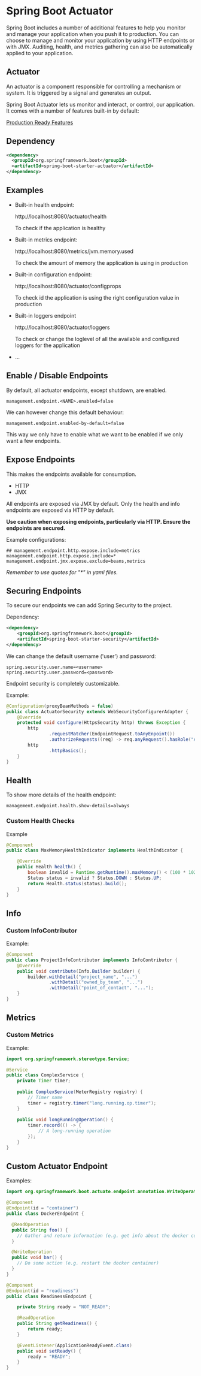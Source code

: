 # Spring Boot Actuator

Spring Boot includes a number of additional features to help you monitor and manage your application
when you push it to production. You can choose to manage and monitor your application by using
HTTP endpoints or with JMX. Auditing, health, and metrics gathering can also be automatically
applied to your application.

## Actuator

An actuator is a component responsible for controlling a mechanism or system.
It is triggered by a signal and generates an output.

Spring Boot Actuator lets us monitor and interact, or control, our application.
It comes with a number of features built-in by default:

[Production Ready Features](https://docs.spring.io/spring-boot/docs/current/reference/html/actuator.html#actuator.endpoints)

## Dependency

```xml
<dependency>
  <groupId>org.springframework.boot</groupId>
  <artifactId>spring-boot-starter-actuator</artifactId>
</dependency>
```

## Examples

- Built-in health endpoint:

  http://localhost:8080/actuator/health

  To check if the application is healthy

- Built-in metrics endpoint:

  http://localhost:8080/metrics/jvm.memory.used

  To check the amount of memory the application is using in production

- Built-in configuration endpoint:

  http://localhost:8080/actuator/configprops

  To check id the application is using the right configuration value in production

- Built-in loggers endpoint

  http://localhost:8080/actuator/loggers

  To check or change the loglevel of all the available and configured loggers for the application

- ...

## Enable / Disable Endpoints

By default, all actuator endpoints, except shutdown, are enabled.

```properties
management.endpoint.<NAME>.enabled=false
```

We can however change this default behaviour:

```properties
management.endpoint.enabled-by-default=false
```

This way we only have to enable what we want to be enabled if we only want a few endpoints.

## Expose Endpoints

This makes the endpoints available for consumption.
- HTTP
- JMX

All endpoints are exposed via JMX by default.
Only the health and info endpoints are exposed via HTTP by default.

**Use caution when exposing endpoints, particularly via HTTP. Ensure the endpoints are secured.**

Example configurations:
```properties
## management.endpoint.http.expose.include=metrics
management.endpoint.http.expose.include=*
management.endpoint.jmx.expose.exclude=beans,metrics
```

*Remember to use quotes for "&ast;" in yaml files.*

## Securing Endpoints

To secure our endpoints we can add Spring Security to the project.

Dependency:
```xml
<dependency>
    <groupId>org.springframework.boot</groupId>
    <artifactId>spring-boot-starter-security</artifactId>
</dependency>
```

We can change the default username ('user') and password:
```properties
spring.security.user.name=<username>
spring.security.user.password=<password>
```

Endpoint security is completely customizable.

Example:
```java
@Configuration(proxyBeanMethods = false)
public class ActuatorSecurity extends WebSecurityConfigurerAdapter {
    @Override
    protected void configure(HttpsSecurity http) throws Exception {
        http
                .requestMatcher(EndpointRequest.toAnyEnpoint())
                .authorizeRequests((req) -> req.anyRequest().hasRole("ADMIN"));
        http
                .httpBasics();
    }
}
```

## Health

To show more details of the health endpoint:

```properties
management.endpoint.health.show-details=always
```

### Custom Health Checks

Example
```java
@Component
public class MaxMemoryHealthIndicator implements HealthIndicator {

    @Override
    public Health health() {
        boolean invalid = Runtime.getRuntime().maxMemory() < (100 * 1024 * 1024);
        Status status = invalid ? Status.DOWN : Status.UP;
        return Health.status(status).build();
    }
}
```

## Info

### Custom InfoContributor

Example:
```java
@Component
public class ProjectInfoContributor implements InfoContributor {
    @Override
    public void contribute(Info.Builder builder) {
        builder.withDetail("project_name", "...")
                .withDetail("owned_by_team", "...")
                .withDetail("point_of_contact", "...");
    }
}
```

## Metrics

### Custom Metrics

Example:
```java
import org.springframework.stereotype.Service;

@Service
public class ComplexService {
    private Timer timer;
    
    public ComplexService(MeterRegistry registry) {
        // Timer name
        timer = registry.timer("long.running.op.timer");
    }
    
    public void longRunningOperation() {
        timer.record(() -> {
            // A long-running operation
        });
    }
}
```

## Custom Actuator Endpoint

Examples:

```java
import org.springframework.boot.actuate.endpoint.annotation.WriteOperation;

@Component
@Endpoint(id = "container")
public class DockerEndpoint {

  @ReadOperation
  public String foo() {
    // Gather and return information (e.g. get info about the docker container)
  }

  @WriteOperation
  public void bar() {
    // Do some action (e.g. restart the docker container)
  }
}
```

```java
@Component
@Endpoint(id = "readiness")
public class ReadinessEndpoint {

    private String ready = "NOT_READY";

    @ReadOperation
    public String getReadiness() {
        return ready;
    }

    @EventListener(ApplicationReadyEvent.class)
    public void setReady() {
        ready = "READY";
    }
}
```